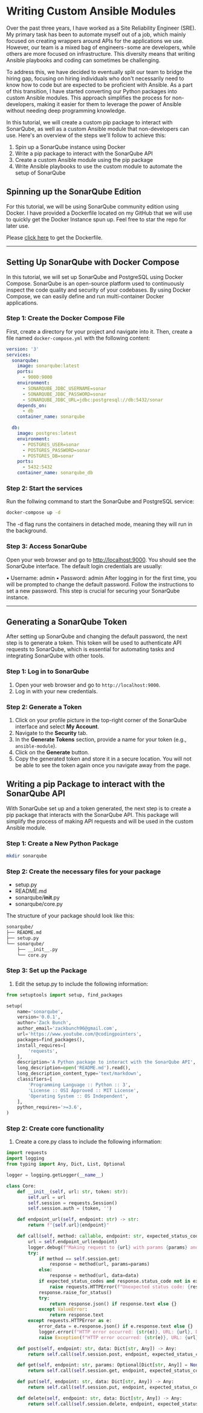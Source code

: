 # Writing Custom Ansible Modules

Over the past three years, I have worked as a Site Reliability Engineer (SRE). My primary task has been to automate myself out of a job, which mainly focused on creating wrappers around APIs for the applications we use. However, our team is a mixed bag of engineers - some are developers, while others are more focused on infrastructure. This diversity means that writing Ansible playbooks and coding can sometimes be challenging.

To address this, we have decided to eventually split our team to bridge the hiring gap, focusing on hiring individuals who don't necessarily need to know how to code but are expected to be proficient with Ansible. As a part of this transition, I have started converting our Python packages into custom Ansible modules. This approach simplifies the process for non-developers, making it easier for them to leverage the power of Ansible without needing deep programming knowledge.

In this tutorial, we will create a custom pip package to interact with SonarQube, as well as a custom Ansible module that non-developers can use. Here's an overview of the steps we'll follow to achieve this:

1. Spin up a SonarQube instance using Docker
2. Write a pip package to interact with the SonarQube API
3. Create a custom Ansible module using the pip package
4. Write Ansible playbooks to use the custom module to automate the setup of SonarQube

## Spinning up the SonarQube Edition

For this tutorial, we will be using SonarQube community edition using Docker. I have provided a Dockerfile located on my GitHub that we will use to quickly get the Docker Instance spun up. Feel free to star the repo for later use.

Please [click here](https://github.com/zackbunch/codingpointers/blob/ansible/Medium/docker-compose.yml) to get the Dockerfile.

---

## Setting Up SonarQube with Docker Compose

In this tutorial, we will set up SonarQube and PostgreSQL using Docker Compose. SonarQube is an open-source platform used to continuously inspect the code quality and security of your codebases. By using Docker Compose, we can easily define and run multi-container Docker applications.

### Step 1: Create the Docker Compose File

First, create a directory for your project and navigate into it. Then, create a file named `docker-compose.yml` with the following content:

```yaml
version: '3'
services:
  sonarqube:
    image: sonarqube:latest
    ports:
      - 9000:9000
    environment:
      - SONARQUBE_JDBC_USERNAME=sonar
      - SONARQUBE_JDBC_PASSWORD=sonar
      - SONARQUBE_JDBC_URL=jdbc:postgresql://db:5432/sonar
    depends_on:
      - db
    container_name: sonarqube

  db:
    image: postgres:latest
    environment:
      - POSTGRES_USER=sonar
      - POSTGRES_PASSWORD=sonar
      - POSTGRES_DB=sonar
    ports:
      - 5432:5432
    container_name: sonarqube_db
```

### Step 2: Start the services

Run the follwing command to start the SonarQube and PostgreSQL service:

```sh
docker-compose up -d
```

The -d flag runs the containers in detached mode, meaning they will run in the background.

### Step 3: Access SonarQube

Open your web browser and go to <http://localhost:9000>. You should see the SonarQube interface. The default login credentials are usually:

 • Username: admin
 • Password: admin
After logging in for the first time, you will be prompted to change the default password. Follow the instructions to set a new password. This step is crucial for securing your SonarQube instance.

---

## Generating a SonarQube Token

After setting up SonarQube and changing the default password, the next step is to generate a token. This token will be used to authenticate API requests to SonarQube, which is essential for automating tasks and integrating SonarQube with other tools.

### Step 1: Log in to SonarQube

1. Open your web browser and go to `http://localhost:9000`.
2. Log in with your new credentials.

### Step 2: Generate a Token

1. Click on your profile picture in the top-right corner of the SonarQube interface and select **My Account**.
2. Navigate to the **Security** tab.
3. In the **Generate Tokens** section, provide a name for your token (e.g., `ansible-module`).
4. Click on the **Generate** button.
5. Copy the generated token and store it in a secure location. You will not be able to see the token again once you navigate away from the page.

## Writing a pip Package to interact with the SonarQube API

With SonarQube set up and a token generated, the next step is to create a pip package that interacts with the SonarQube API. This package will simplify the process of making API requests and will be used in the custom Ansible module.

### Step 1: Create a New Python Package

```sh
mkdir sonarqube
```

### Step 2: Create the necessary files for your package

- setup.py
- README.md
- sonarqube/**init**.py
- sonarqube/core.py

The structure of your package should look like this:

```sh
sonarqube/
├── README.md
├── setup.py
└── sonarqube/
    ├── __init__.py
    └── core.py
```

### Step 3: Set up the Package

1. Edit the setup.py to include the following information:

```python
from setuptools import setup, find_packages

setup(
    name='sonarqube',
    version='0.0.1',
    author='Zack Bunch',
    author_email='zackbunch96@gmail.com',
    url='https://www.youtube.com/@codingpointers',
    packages=find_packages(),
    install_requires=[
        'requests',
    ],
    description='A Python package to interact with the SonarQube API',
    long_description=open('README.md').read(),
    long_description_content_type='text/markdown',
    classifiers=[
        'Programming Language :: Python :: 3',
        'License :: OSI Approved :: MIT License',
        'Operating System :: OS Independent',
    ],
    python_requires='>=3.6',
)
```

### Step 2: Create core functionality

1. Create a core.py class to include the following information:

```python
import requests
import logging
from typing import Any, Dict, List, Optional

logger = logging.getLogger(__name__)

class Core:
    def __init__(self, url: str, token: str):
        self.url = url
        self.session = requests.Session()
        self.session.auth = (token, '')

    def endpoint_url(self, endpoint: str) -> str:
        return f"{self.url}{endpoint}"

    def call(self, method: callable, endpoint: str, expected_status_codes: Optional[List[int]] = None, params: Optional[Dict[str, Any]] = None, data: Optional[Dict[str, Any]] = None) -> Any:
        url = self.endpoint_url(endpoint)
        logger.debug(f"Making request to {url} with params {params} and data {data}")
        try:
            if method == self.session.get:
                response = method(url, params=params)
            else:
                response = method(url, data=data)
            if expected_status_codes and response.status_code not in expected_status_codes:
                raise requests.HTTPError(f"Unexpected status code: {response.status_code}", response=response)
            response.raise_for_status()
            try:
                return response.json() if response.text else {}
            except ValueError:
                return response.text
        except requests.HTTPError as e:
            error_data = e.response.json() if e.response.text else {}
            logger.error(f"HTTP error occurred: {str(e)}, URL: {url}, Data: {params or data}, Error Data: {error_data}")
            raise Exception(f"HTTP error occurred: {str(e)}, URL: {url}, Data: {params or data}, Error Data: {error_data}")

    def post(self, endpoint: str, data: Dict[str, Any]) -> Any:
        return self.call(self.session.post, endpoint, expected_status_codes=[200, 201], data=data)

    def get(self, endpoint: str, params: Optional[Dict[str, Any]] = None) -> Any:
        return self.call(self.session.get, endpoint, expected_status_codes=[200], params=params)

    def put(self, endpoint: str, data: Dict[str, Any]) -> Any:
        return self.call(self.session.put, endpoint, expected_status_codes=[200], data=data)

    def delete(self, endpoint: str, data: Dict[str, Any]) -> Any:
        return self.call(self.session.delete, endpoint, expected_status_codes=[204], data=data)
```
